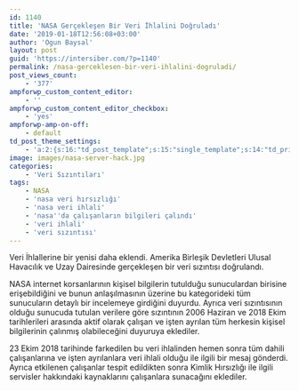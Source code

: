 ```yaml
---
id: 1140
title: 'NASA Gerçekleşen Bir Veri İhlalini Doğruladı'
date: '2019-01-18T12:56:08+03:00'
author: 'Ogun Baysal'
layout: post
guid: 'https://intersiber.com/?p=1140'
permalink: /nasa-gerceklesen-bir-veri-ihlalini-dogruladi/
post_views_count:
    - '377'
ampforwp_custom_content_editor:
    - ''
ampforwp_custom_content_editor_checkbox:
    - 'yes'
ampforwp-amp-on-off:
    - default
td_post_theme_settings:
    - 'a:2:{s:16:"td_post_template";s:15:"single_template";s:14:"td_primary_cat";s:2:"80";}'
image: images/nasa-server-hack.jpg
categories:
    - 'Veri Sızıntıları'
tags:
    - NASA
    - 'nasa veri hırsızlığı'
    - 'nasa veri ihlali'
    - 'nasa''da çalışanların bilgileri çalındı'
    - 'veri ihlali'
    - 'veri sızıntısı'
---
```


Veri İhlallerine bir yenisi daha eklendi. Amerika Birleşik Devletleri Ulusal Havacılık ve Uzay Dairesinde gerçekleşen bir veri sızıntısı doğrulandı.

NASA internet korsanlarının kişisel bilgilerin tutulduğu sunuculardan birisine erişebildiğini ve bunun anlaşılmasının üzerine bu kategorideki tüm sunucuların detaylı bir incelemeye girdiğini duyurdu. Ayrıca veri sızıntısının olduğu sunucuda tutulan verilere göre sızıntının 2006 Haziran ve 2018 Ekim tarihlerileri arasında aktif olarak çalışan ve işten ayrılan tüm herkesin kişisel bilgilerinin çalınmış olabileceğini duyuruya eklediler.

23 Ekim 2018 tarihinde farkedilen bu veri ihlalinden hemen sonra tüm dahili çalışanlarına ve işten ayrılanlara veri ihlali olduğu ile ilgili bir mesaj gönderdi. Ayrıca etkilenen çalışanlar tespit edildikten sonra Kimlik Hırsızlığı ile ilgili servisler hakkındaki kaynaklarını çalışanlara sunacağını eklediler.